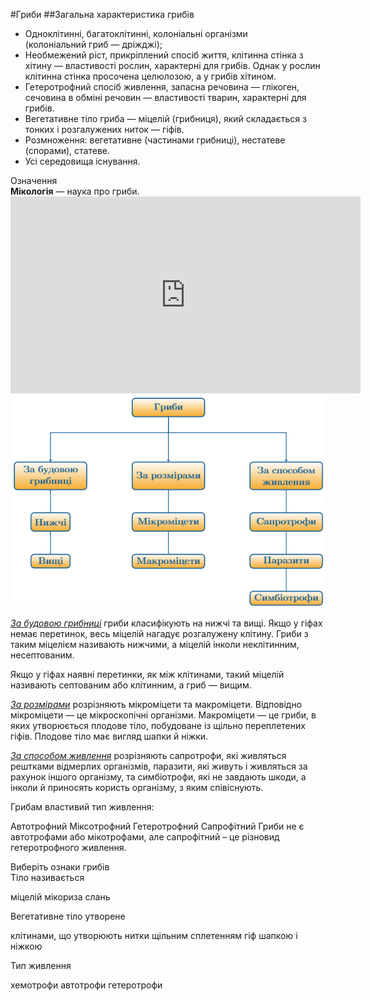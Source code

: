 #Гриби
##Загальна характеристика грибів

<ul>
<li>Одноклітинні, багатоклітинні, колоніальні організми<br>(колоніальний гриб — дріжджі);</li>
<li>Необмежений ріст, прикріплений спосіб життя, клітинна стінка з <span class="p1">хітину</span> — властивості рослин, характерні для грибів. Однак у рослин клітинна стінка просочена целюлозою, а у грибів хітином.</li>
<li>Гетеротрофний спосіб живлення, запасна речовина — глікоген, сечовина в обміні речовин — властивості тварин, характерні для грибів.</li>
<li>Вегетативне тіло гриба — <span class="p1">міцелій (грибниця)</span>, який складається з тонких і розгалужених ниток — гіфів.</li>
<li>Розмноження: вегетативне (частинами грибниці), нестатеве (спорами), статеве.</li>
<li>Усі середовища існування.</li>
</ul>

<div class="space">
<div class="eoz-wrap">
<span class="eoz">Означення</span>
<div class="eoz-text">
<b>Мікологія</b> — наука про гриби.
</div>
</div>
</div>

<div class="fluidMedia">
<iframe align="center" width="560" height="315" src="https://www.youtube.com/embed/yLsJBeWYuow" frameborder="0" allowfullscreen></iframe>
</div>
<div class="popup">
</div>

<div align="center"><img src="b161_box1.png"/></div>

<p><u><i>За будовою грибниці</i></u> гриби класифікують на нижчі та вищі. Якщо у гіфах немає перетинок, весь міцелій нагадує розгалужену клітину. Гриби з таким міцелієм називають <span class="p1">нижчими</span>, а міцелій  інколи <span class="p1">неклітинним</span>, <span class="p1">несептованим</span>.</p>

<p>Якщо у гіфах наявні перетинки, як між клітинами, такий міцелій називають <span class="p1">септованим</span> або <span class="p1">клітинним</span>, а гриб — <span class="p1">вищим</span>.</p>

<p><u><i>За розмірами</i></u> розрізняють мікроміцети та макроміцети. Відповідно мікроміцети — це мікроскопічні організми. Макроміцети — це гриби, в яких утворюється плодове тіло, побудоване із щільно переплетених гіфів. Плодове тіло має вигляд шапки й ніжки.</p>

<p><u><i>За способом живлення</i></u> розрізняють <span class="p1">сапротрофи</span>, які живляться рештками відмерлих організмів, <span class="p1">паразити</span>, які живуть і живляться за рахунок іншого організму, та <span class="p1">симбіотрофи</span>, які не завдають шкоди, а інколи й приносять користь організму, з яким співіснують.</p>

<quiz>
<question>
<p>Грибам властивий тип живлення:</p>
<answer>Автотрофний</answer>
<answer>Міксотрофний</answer>
<answer correct>Гетеротрофний</answer>
<answer>Сапрофітний</answer>
<explanation>Гриби не є автотрофами або мікотрофами, але сапрофітний – це різновид гетеротрофного живлення.</explanation>
</question>
<question>
<p>Виберіть ознаки грибів<br>
Тіло називається</p>
<answer correct>міцелій</answer>
<answer>мікориза</answer>
<answer>слань</answer>
<question>
<p>Вегетативне тіло утворене</p>
<answer>клітинами, що утворюють нитки</answer>
<answer correct>щільним сплетенням гіф</answer>
<answer>шапкою і ніжкою</answer>
<question>
<p>Тип живлення</p>
<answer>хемотрофи</answer>
<answer>автотрофи</answer>
<answer correct>гетеротрофи</answer>
</question>
<question>
</quiz>
